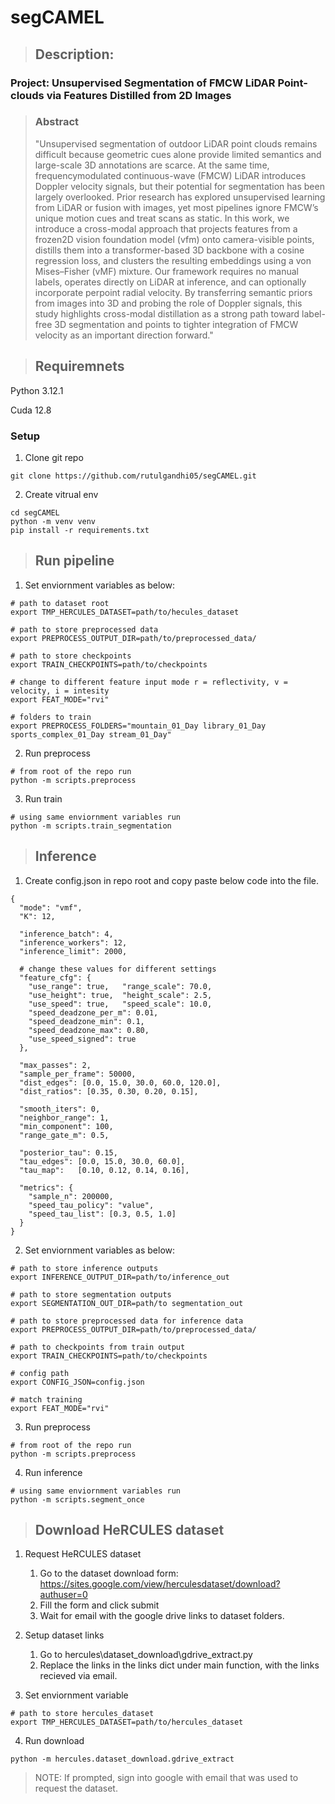 # segCAMEL

>## Description:
### Project: Unsupervised Segmentation of FMCW LiDAR Point-clouds via Features Distilled from 2D Images

>### Abstract
>"Unsupervised segmentation of outdoor LiDAR point clouds remains difficult because geometric cues alone provide limited semantics and large-scale 3D annotations are scarce. At the same time, frequencymodulated continuous-wave (FMCW) LiDAR introduces Doppler velocity signals, but their potential for segmentation has been largely overlooked. Prior research has explored unsupervised learning from LiDAR or fusion with images, yet most pipelines ignore FMCW’s unique motion cues and treat scans as static. In this work, we introduce a cross-modal approach that projects features from a frozen2D vision foundation model (vfm) onto camera-visible points, distills them into a transformer-based 3D backbone with a cosine regression loss, and clusters the resulting embeddings using a von Mises–Fisher (vMF) mixture. Our framework requires no manual labels, operates directly on LiDAR at inference, and can optionally incorporate perpoint radial velocity. By transferring semantic priors from images into 3D and probing the role of Doppler signals, this study highlights cross-modal distillation as a strong path toward label-free 3D segmentation and points to tighter integration of FMCW velocity as an important direction forward."


> ## Requiremnets
Python 3.12.1

Cuda 12.8

### Setup

1.  Clone git repo
```
git clone https://github.com/rutulgandhi05/segCAMEL.git
```
2. Create vitrual env
```
cd segCAMEL
python -m venv venv
pip install -r requirements.txt
```

> ## Run pipeline

1. Set enviornment variables as below:
```
# path to dataset root
export TMP_HERCULES_DATASET=path/to/hecules_dataset   

# path to store preprocessed data
export PREPROCESS_OUTPUT_DIR=path/to/preprocessed_data/ 

# path to store checkpoints 
export TRAIN_CHECKPOINTS=path/to/checkpoints               

# change to different feature input mode r = reflectivity, v = velocity, i = intesity
export FEAT_MODE="rvi"                                    

# folders to train
export PREPROCESS_FOLDERS="mountain_01_Day library_01_Day sports_complex_01_Day stream_01_Day"

```

2. Run preprocess
```
# from root of the repo run 
python -m scripts.preprocess
```

3. Run train
```
# using same enviornment variables run 
python -m scripts.train_segmentation
```

> ## Inference

1. Create config.json in repo root and copy paste below code into the file.
```
{
  "mode": "vmf",
  "K": 12,

  "inference_batch": 4,
  "inference_workers": 12,
  "inference_limit": 2000,

  # change these values for different settings  
  "feature_cfg": {
    "use_range": true,   "range_scale": 70.0,
    "use_height": true,  "height_scale": 2.5,
    "use_speed": true,   "speed_scale": 10.0,
    "speed_deadzone_per_m": 0.01,
    "speed_deadzone_min": 0.1,
    "speed_deadzone_max": 0.80,
    "use_speed_signed": true
  },

  "max_passes": 2,
  "sample_per_frame": 50000,
  "dist_edges": [0.0, 15.0, 30.0, 60.0, 120.0],
  "dist_ratios": [0.35, 0.30, 0.20, 0.15],

  "smooth_iters": 0,
  "neighbor_range": 1,
  "min_component": 100,
  "range_gate_m": 0.5,

  "posterior_tau": 0.15,
  "tau_edges": [0.0, 15.0, 30.0, 60.0],
  "tau_map":   [0.10, 0.12, 0.14, 0.16],

  "metrics": {
    "sample_n": 200000,
    "speed_tau_policy": "value",
    "speed_tau_list": [0.3, 0.5, 1.0]
  }
}
```

2. Set enviornment variables as below: 
```
# path to store inference outputs
export INFERENCE_OUTPUT_DIR=path/to/inference_out

# path to store segmentation outputs
export SEGMENTATION_OUT_DIR=path/to segmentation_out

# path to store preprocessed data for inference data
export PREPROCESS_OUTPUT_DIR=path/to/preprocessed_data/ 

# path to checkpoints from train output
export TRAIN_CHECKPOINTS=path/to/checkpoints   

# config path
export CONFIG_JSON=config.json

# match training 
export FEAT_MODE="rvi"  
```

3. Run preprocess
```
# from root of the repo run 
python -m scripts.preprocess
```

4. Run inference
```
# using same enviornment variables run 
python -m scripts.segment_once
```

> ## Download HeRCULES dataset
1. Request HeRCULES dataset
    1. Go to the dataset download form: https://sites.google.com/view/herculesdataset/download?authuser=0
    2. Fill the form and click submit
    3. Wait for email with the google drive links to dataset folders.

2. Setup dataset links
    1. Go to hercules\dataset_download\gdrive_extract.py
    2. Replace the links in the links dict under main function, with the links recieved via email.

3. Set enviornment variable
```
# path to store hercules_dataset
export TMP_HERCULES_DATASET=path/to/hercules_dataset
```
4. Run download
```
python -m hercules.dataset_download.gdrive_extract
```
> NOTE: If prompted, sign into google with email that was used to request the dataset.